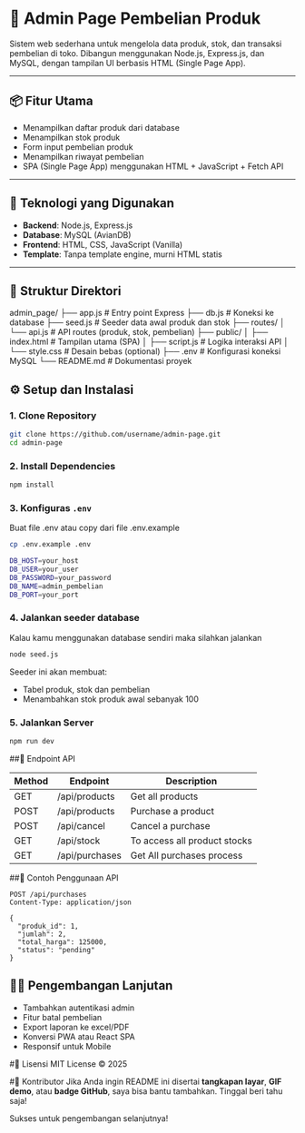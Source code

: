 # 🛒 Admin Page Pembelian Produk

Sistem web sederhana untuk mengelola data produk, stok, dan transaksi pembelian di toko. Dibangun menggunakan Node.js, Express.js, dan MySQL, dengan tampilan UI berbasis HTML (Single Page App).

---

## 📦 Fitur Utama

- Menampilkan daftar produk dari database
- Menampilkan stok produk
- Form input pembelian produk
- Menampilkan riwayat pembelian
- SPA (Single Page App) menggunakan HTML + JavaScript + Fetch API

---

## 🧰 Teknologi yang Digunakan

- **Backend**: Node.js, Express.js
- **Database**: MySQL (AvianDB)
- **Frontend**: HTML, CSS, JavaScript (Vanilla)
- **Template**: Tanpa template engine, murni HTML statis

---

## 📁 Struktur Direktori

admin_page/
├── app.js # Entry point Express
├── db.js # Koneksi ke database
├── seed.js # Seeder data awal produk dan stok
├── routes/
│ └── api.js # API routes (produk, stok, pembelian)
├── public/
│ ├── index.html # Tampilan utama (SPA)
│ ├── script.js # Logika interaksi API
│ └── style.css # Desain bebas (optional)
├── .env # Konfigurasi koneksi MySQL
└── README.md # Dokumentasi proyek

## ⚙️ Setup dan Instalasi

### 1. Clone Repository

```bash
git clone https://github.com/username/admin-page.git
cd admin-page
```

### 2. Install Dependencies

```bash
npm install
```

### 3. Konfiguras `.env`

Buat file .env atau copy dari file .env.example

```bash
cp .env.example .env
```

```bash
DB_HOST=your_host
DB_USER=your_user
DB_PASSWORD=your_password
DB_NAME=admin_pembelian
DB_PORT=your_port
```

### 4. Jalankan seeder database

Kalau kamu menggunakan database sendiri maka silahkan jalankan

```bash
node seed.js
```

Seeder ini akan membuat:

- Tabel produk, stok dan pembelian
- Menambahkan stok produk awal sebanyak 100

### 5. Jalankan Server

```bash
npm run dev
```

##📌 Endpoint API

| Method | Endpoint       | Description                  |
| ------ | -------------- | ---------------------------- |
| GET    | /api/products  | Get all products             |
| POST   | /api/products  | Purchase a product           |
| POST   | /api/cancel    | Cancel a purchase            |
| GET    | /api/stock     | To access all product stocks |
| GET    | /api/purchases | Get All purchases process    |

##🧪 Contoh Penggunaan API

```http
POST /api/purchases
Content-Type: application/json

{
  "produk_id": 1,
  "jumlah": 2,
  "total_harga": 125000, 
  "status": "pending"
}
```

## 👨‍💻 Pengembangan Lanjutan
* Tambahkan autentikasi admin 
* Fitur batal pembelian 
* Export laporan ke excel/PDF
* Konversi PWA atau React SPA
* Responsif untuk Mobile 

#📝 Lisensi
MIT License © 2025

#🙌 Kontributor
Jika Anda ingin README ini disertai **tangkapan layar**, **GIF demo**, atau **badge GitHub**, saya bisa bantu tambahkan. Tinggal beri tahu saja!

Sukses untuk pengembangan selanjutnya!